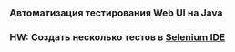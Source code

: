 ### Автоматизация тестирования Web UI на Java
### HW: Создать несколько тестов в [Selenium IDE](https://github.com/Mybono/java_auto_test/blob/master/lesson_1.rar)